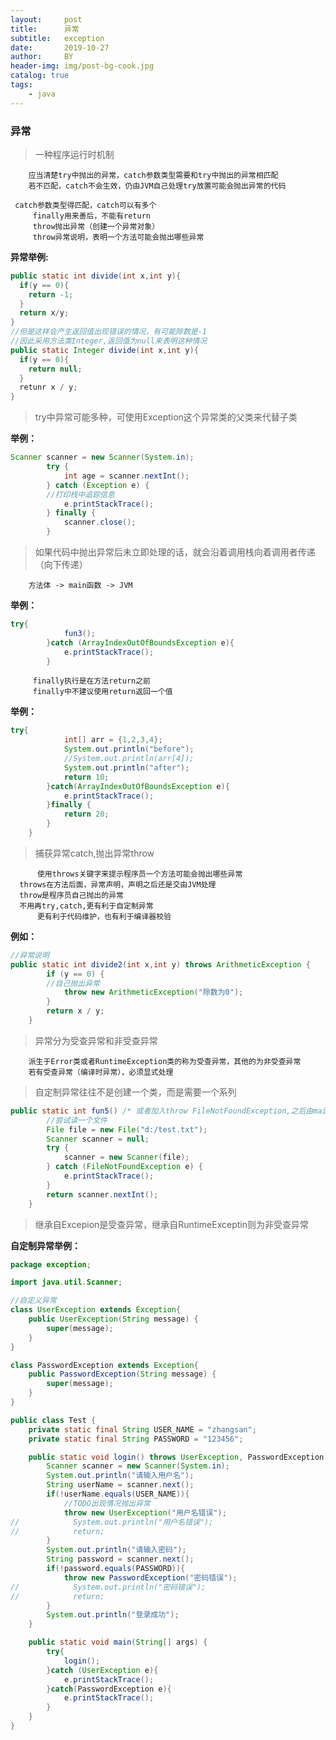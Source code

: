 ```yaml
---
layout:     post
title:      异常
subtitle:   exception
date:       2019-10-27
author:     BY
header-img: img/post-bg-cook.jpg
catalog: true
tags:
    - java
---
```


### 异常

> 一种程序运行时机制

        应当清楚try中抛出的异常，catch参数类型需要和try中抛出的异常相匹配
        若不匹配，catch不会生效，仍由JVM自己处理try放置可能会抛出异常的代码
          
	 catch参数类型得匹配，catch可以有多个
         finally用来善后，不能有return
         throw抛出异常（创建一个异常对象）
         throw异常说明，表明一个方法可能会抛出哪些异常
	
**异常举例:**        

```java
public static int divide(int x,int y){
  if(y == 0){
    return -1;
  }
  return x/y;
}
//但是这样会产生返回值出现错误的情况，有可能除数是-1
//因此采用方法类Integer,返回值为null来表明这种情况
public static Integer divide(int x,int y){
  if(y == 0){
    return null;
  }
  retunr x / y;
}
```
        
> try中异常可能多种，可使用Exception这个异常类的父类来代替子类

**举例：**
```java
Scanner scanner = new Scanner(System.in);
        try {
            int age = scanner.nextInt();
        } catch (Exception e) {
	    //打印栈中追踪信息
            e.printStackTrace();
        } finally {
            scanner.close();
        }
```

> 如果代码中抛出异常后未立即处理的话，就会沿着调用栈向着调用者传递（向下传递）
    
        方法体 -> main函数 -> JVM

**举例：**
```java
try{
            fun3();
        }catch (ArrayIndexOutOfBoundsException e){
            e.printStackTrace();
        }
```
         
         finally执行是在方法return之前
         finally中不建议使用return返回一个值
         
**举例：**         
```java
try{
            int[] arr = {1,2,3,4};
            System.out.println("before");
            //System.out.println(arr[4]);
            System.out.println("after");
            return 10;
        }catch(ArrayIndexOutOfBoundsException e){
            e.printStackTrace();
        }finally {
            return 20;
        }
    }
```
         
> 捕获异常catch,抛出异常throw

          使用throws关键字来提示程序员一个方法可能会抛出哪些异常
	  throws在方法后面，异常声明，声明之后还是交由JVM处理
	  throw是程序员自己抛出的异常
	  不用再try,catch,更有利于自定制异常	  
          更有利于代码维护，也有利于编译器校验
	  
          
**例如：**
```java
//异常说明
public static int divide2(int x,int y) throws ArithmeticException {
        if (y == 0) {
	    //自己抛出异常
            throw new ArithmeticException("除数为0");
        }
        return x / y;
    }
```

> 异常分为受查异常和非受查异常
	
        派生于Error类或者RuntimeException类的称为受查异常，其他的为非受查异常
        若有受查异常（编译时异常），必须显式处理

> 自定制异常往往不是创建一个类，而是需要一个系列

```java
public static int fun5() /* 或者加入throw FileNotFoundException,之后由main方法处理*/{
        //尝试读一个文件
        File file = new File("d:/test.txt");
        Scanner scanner = null;
        try {
            scanner = new Scanner(file);
        } catch (FileNotFoundException e) {
            e.printStackTrace();
        }
        return scanner.nextInt();
    }
```

> 继承自Excepion是受查异常，继承自RuntimeExceptin则为非受查异常

**自定制异常举例：**
```java
package exception;

import java.util.Scanner;

//自定义异常
class UserException extends Exception{
    public UserException(String message) {
        super(message);
    }
}

class PasswordException extends Exception{
    public PasswordException(String message) {
        super(message);
    }
}

public class Test {
    private static final String USER_NAME = "zhangsan";
    private static final String PASSWORD = "123456";

    public static void login() throws UserException, PasswordException {
        Scanner scanner = new Scanner(System.in);
        System.out.println("请输入用户名");
        String userName = scanner.next();
        if(!userName.equals(USER_NAME)){
            //TODO出现情况抛出异常
            throw new UserException("用户名错误");
//            System.out.println("用户名错误");
//            return;
        }
        System.out.println("请输入密码");
        String password = scanner.next();
        if(!password.equals(PASSWORD)){
            throw new PasswordException("密码错误");
//            System.out.println("密码错误");
//            return;
        }
        System.out.println("登录成功");
    }

    public static void main(String[] args) {
        try{
            login();
        }catch (UserException e){
            e.printStackTrace();
        }catch(PasswordException e){
            e.printStackTrace();
        }
    }
}

```

